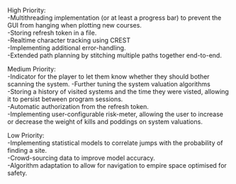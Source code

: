 High Priority: <br>
-Multithreading implementation (or at least a progress bar) to prevent the GUI from hanging when plotting new courses. <br>
-Storing refresh token in a file. <br>
-Realtime character tracking using CREST<br>
-Implementing additional error-handling. <br>
-Extended path planning by stitching multiple paths together end-to-end.
<p>
Medium Priority: <br>
-Indicator for the player to let them know whether they should bother scanning the system.
-Further tuning the system valuation algorithms <br>
-Storing a history of visited systems and the time they were visted, allowing it to persist between program sessions.<br>
-Automatic authorization from the refresh token.<br>
-Implementing user-configurable risk-meter, allowing the user to increase or decrease the weight of kills and poddings on system valuations.<br>
<p>
Low Priority: <br>
-Implementing statistical models to correlate jumps with the probability of finding a site. <br>
-Crowd-sourcing data to improve model accuracy. <br>
-Algorithm adaptation to allow for navigation to empire space optimised for safety.
